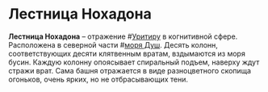 # Лестница Нохадона

**Лестница Нохадона** – отражение #[Уритиру](locations/urithiru) в когнитивной сфере. Расположена в северной части #[моря Душ](locations/sea-of-souls). Десять колонн, соответствующих десяти клятвенным вратам, вздымаются из моря бусин. Каждую колонну опоясывает спиральный подъем, наверху ждут стражи врат. Сама башня отражается в виде разноцветного скопища огоньков, очень ярких, но не отбрасывающих тени. 
